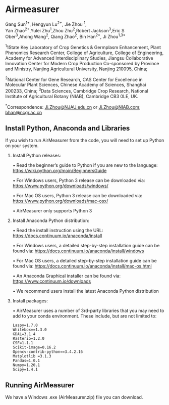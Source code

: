 # Airmeasurer

Gang Sun<sup>1+</sup>, Hengyun Lu<sup>2+</sup>, Jie Zhou <sup>1</sup>, Yan Zhao<sup>2+</sup>,Yulei Zhu<sup>1</sup>,Zhou Zhu<sup>2</sup>,Robert Jackson<sup>3</sup>,Eric S Ober<sup>3</sup>,Ahong Wang<sup>2</sup>, Qiang Zhao<sup>2</sup>, Bin Han<sup>2*</sup>, Ji Zhou<sup>1,3*</sup>

<sup>1</sup>1State Key Laboratory of Crop Genetics & Germplasm Enhancement, Plant Phenomics Research Center, College of Agriculture, College of Engineering, Academy for Advanced Interdisciplinary Studies, Jiangsu Collaborative Innovation Center for Modern Crop Production Co-sponsored by Province and Ministry, Nanjing Agricultural University, Nanjing 210095, China;  

<sup>2</sup>National Center for Gene Research, CAS Center for Excellence in Molecular Plant Sciences, Chinese Academy of Sciences, Shanghai 200233, China;
<sup>3</sup>Data Sciences, Cambridge Crop Research, National Institute of Agricultural Botany (NIAB), Cambridge CB3 0LE, UK.  

<sup>*</sup>Correspondence: Ji.Zhou@NJAU.edu.cn or Ji.Zhou@NIAB.com; bhan@ncgr.ac.cn

## Install Python, Anaconda and Libraries
If you wish to run AirMeasurer from the code, you will need to set up Python on your system. 

1. Install Python releases:
   
   •	Read the beginner’s guide to Python if you are new to the language: 
   https://wiki.python.org/moin/BeginnersGuide
   
   •	For Windows users, Python 3 release can be downloaded via: 
   https://www.python.org/downloads/windows/
   
   •	For Mac OS users, Python 3 release can be downloaded via: 
   https://www.python.org/downloads/mac-osx/
   
   •	AirMeasurer only supports Python 3

2. Install Anaconda Python distribution:
   
   •	Read the install instruction using the URL: https://docs.continuum.io/anaconda/install
   
   •	For Windows users, a detailed step-by-step installation guide can be found via: 
   https://docs.continuum.io/anaconda/install/windows 
   
   •	For Mac OS users, a detailed step-by-step installation guide can be found via:
   https://docs.continuum.io/anaconda/install/mac-os.html
   
   •	An Anaconda Graphical installer can be found via: 
   https://www.continuum.io/downloads

   •	We recommend users install the latest Anaconda Python distribution

3. Install packages:

   • AirMeasurer uses a number of 3rd-party libraries that you may need to add to your conda environment.
   These include, but are not limited to:
   
       Laspy=1.7.0
       Whitebox==1.3.0
       GDAL=3.1.4
       Rasterio=1.2.0
       CSF=1.1.1
       Scikit-image=0.16.2
       Opencv-contrib-python==3.4.2.16
       Matplotlib =3.1.3
       Pandas=1.0.1
       Numpy=1.20.1
       Scipy=1.4.1
   
## Running AirMeasurer

We have a Windows .exe (AirMeasurer.zip)  file you can download.
